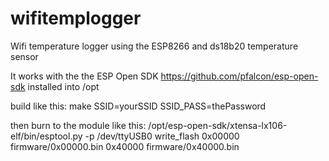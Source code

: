 # wifitemplogger

Wifi temperature logger using the ESP8266 and ds18b20 temperature sensor

It works with the the ESP Open SDK https://github.com/pfalcon/esp-open-sdk installed into /opt

build like this:
make SSID=yourSSID SSID_PASS=thePassword

then burn to the module like this:
/opt/esp-open-sdk/xtensa-lx106-elf/bin/esptool.py -p  /dev/ttyUSB0 write_flash 0x00000 firmware/0x00000.bin 0x40000 firmware/0x40000.bin
